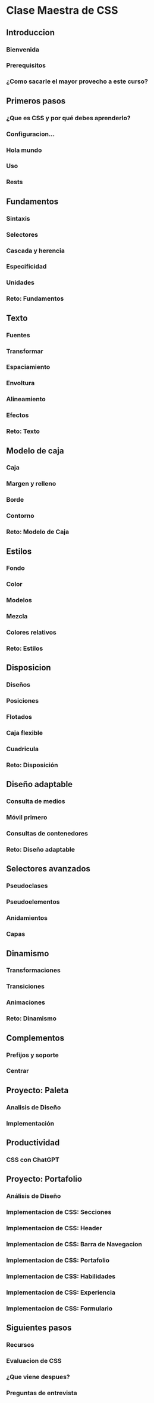 # Clase Maestra de CSS
## Introduccion
### Bienvenida
### Prerequisitos
### ¿Como sacarle el mayor provecho a este curso?

## Primeros pasos
### ¿Que es CSS y por qué debes aprenderlo?
### Configuracion...
### Hola mundo
### Uso
### Rests

## Fundamentos
### Sintaxis
### Selectores
### Cascada y herencia
### Especificidad
### Unidades
### Reto: Fundamentos

## Texto
### Fuentes
### Transformar
### Espaciamiento
### Envoltura
### Alineamiento
### Efectos
### Reto: Texto

## Modelo de caja
### Caja
### Margen y relleno
### Borde
### Contorno
### Reto: Modelo de Caja

## Estilos
### Fondo
### Color
### Modelos
### Mezcla
### Colores relativos
### Reto: Estilos

## Disposicion
### Diseños
### Posiciones
### Flotados
### Caja flexible
### Cuadricula
### Reto: Disposición

## Diseño adaptable
### Consulta de medios
### Móvil primero
### Consultas de contenedores
### Reto: Diseño adaptable

## Selectores avanzados
### Pseudoclases
### Pseudoelementos
### Anidamientos
### Capas

## Dinamismo
### Transformaciones
### Transiciones
### Animaciones
### Reto: Dinamismo

## Complementos
### Prefijos y soporte
### Centrar

## Proyecto: Paleta
### Analisis de Diseño
### Implementación

## Productividad
### CSS con ChatGPT

## Proyecto: Portafolio
### Análisis de Diseño
### Implementacion de CSS: Secciones
### Implementacion de CSS: Header
### Implementacion de CSS: Barra de Navegacion
### Implementacion de CSS: Portafolio
### Implementacion de CSS: Habilidades
### Implementacion de CSS: Experiencia
### Implementacion de CSS: Formulario

## Siguientes pasos
### Recursos
### Evaluacion de CSS
### ¿Que viene despues?
### Preguntas de entrevista
